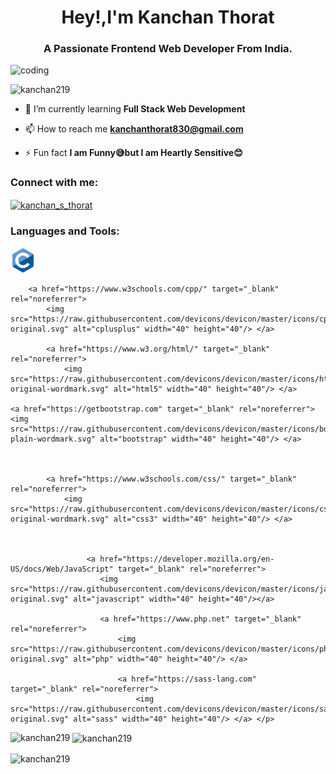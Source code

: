 <h1 align="center">Hey!,I'm Kanchan Thorat</h1>
<h3 align="center">A Passionate Frontend Web Developer From India.</h3>
<img src="right" alt="coding" width="400" src="https://www.google.com/url?sa=i&url=https%3A%2F%2Fwww.careerguide.com%2Fcareer%2Fonline-career-counselling%2F8-ways-to-know-web-development-is-a-good-career-for-you&psig=AOvVaw3_HeOfixpl7EG4CnatbWkc&ust=1682946268656000&source=images&cd=vfe&ved=0CBEQjRxqFwoTCPCHpcXV0f4CFQAAAAAdAAAAABAJ">
<p align="left"> <img src="https://komarev.com/ghpvc/?username=kanchan219&label=Profile%20views&color=0e75b6&style=flat" alt="kanchan219" /> </p>

- 🌱 I’m currently learning **Full Stack Web Development**

- 📫 How to reach me **kanchanthorat830@gmail.com**

- ⚡ Fun fact **I am Funny😅but I am Heartly Sensitive😊**

<h3 align="left">Connect with me:</h3>
<p align="left">
<a href="https://instagram.com/kanchan_s_thorat" target="blank"><img align="center" src="https://raw.githubusercontent.com/rahuldkjain/github-profile-readme-generator/master/src/images/icons/Social/instagram.svg" alt="kanchan_s_thorat" height="30" width="40" /></a>
</p>

<h3 align="left">Languages and Tools:</h3>
 <p align="left"> 
    <a href="https://www.cprogramming.com/" target="_blank" rel="noreferrer">
        <img src="https://raw.githubusercontent.com/devicons/devicon/master/icons/c/c-original.svg" alt="c" width="40" height="40"/> </a> 
        
        <a href="https://www.w3schools.com/cpp/" target="_blank" rel="noreferrer"> 
            <img src="https://raw.githubusercontent.com/devicons/devicon/master/icons/cplusplus/cplusplus-original.svg" alt="cplusplus" width="40" height="40"/> </a>

            <a href="https://www.w3.org/html/" target="_blank" rel="noreferrer">
                <img src="https://raw.githubusercontent.com/devicons/devicon/master/icons/html5/html5-original-wordmark.svg" alt="html5" width="40" height="40"/> </a>
            
    <a href="https://getbootstrap.com" target="_blank" rel="noreferrer"> 
    <img src="https://raw.githubusercontent.com/devicons/devicon/master/icons/bootstrap/bootstrap-plain-wordmark.svg" alt="bootstrap" width="40" height="40"/> </a> 
    
   
        
            <a href="https://www.w3schools.com/css/" target="_blank" rel="noreferrer"> 
                <img src="https://raw.githubusercontent.com/devicons/devicon/master/icons/css3/css3-original-wordmark.svg" alt="css3" width="40" height="40"/> </a> 
                
                
                    
                     <a href="https://developer.mozilla.org/en-US/docs/Web/JavaScript" target="_blank" rel="noreferrer"> 
                        <img src="https://raw.githubusercontent.com/devicons/devicon/master/icons/javascript/javascript-original.svg" alt="javascript" width="40" height="40"/></a> 
                        
                        <a href="https://www.php.net" target="_blank" rel="noreferrer"> 
                            <img src="https://raw.githubusercontent.com/devicons/devicon/master/icons/php/php-original.svg" alt="php" width="40" height="40"/> </a> 
                            
                            <a href="https://sass-lang.com" target="_blank" rel="noreferrer"> 
                                <img src="https://raw.githubusercontent.com/devicons/devicon/master/icons/sass/sass-original.svg" alt="sass" width="40" height="40"/> </a> </p>

<p><img align="left" src="https://github-readme-stats.vercel.app/api/top-langs?username=kanchan219&show_icons=true&locale=en&layout=compact" alt="kanchan219" /></p>

<p>&nbsp;<img align="center" src="https://github-readme-stats.vercel.app/api?username=kanchan219&show_icons=true&locale=en" alt="kanchan219" /></p>

<p><img align="center" src="https://github-readme-streak-stats.herokuapp.com/?user=kanchan219&" alt="kanchan219" /></p>
